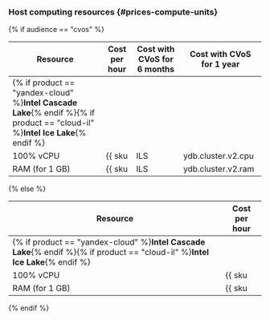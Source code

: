 ### Host computing resources {#prices-compute-units}

{% if audience == "cvos" %}

| Resource | Cost per hour | Cost with CVoS for 6 months | Cost with CVoS for 1 year |
|---------------|-----------------------------------------|---------------------------------------------------------------------------|---------------------------------------------------------------------------|
| {% if product == "yandex-cloud" %}**Intel Cascade Lake**{% endif %}{% if product == "cloud-il" %}**Intel Ice Lake**{% endif %} |
| 100% vCPU | {{ sku|ILS|ydb.cluster.v2.cpu|string }} | {{ sku|ILS|v1.commitment.selfcheckout.m6.ydb.cpu.c100.v2|string }} (-15%) | {{ sku|ILS|v1.commitment.selfcheckout.y1.ydb.cpu.c100.v2|string }} (-22%) |
| RAM (for 1 GB) | {{ sku|ILS|ydb.cluster.v2.ram|string }} | {{ sku|ILS|v1.commitment.selfcheckout.m6.ydb.ram.v2|string }} (-15%) | {{ sku|ILS|v1.commitment.selfcheckout.y1.ydb.ram.v2|string }} (-22%) |

{% else %}

| Resource | Cost per hour |
|---------------|-----------------------------------------|
| {% if product == "yandex-cloud" %}**Intel Cascade Lake**{% endif %}{% if product == "cloud-il" %}**Intel Ice Lake**{% endif %} |
| 100% vCPU | {{ sku|ILS|ydb.cluster.v2.cpu|string }} |
| RAM (for 1 GB) | {{ sku|ILS|ydb.cluster.v2.ram|string }} |

{% endif %}
